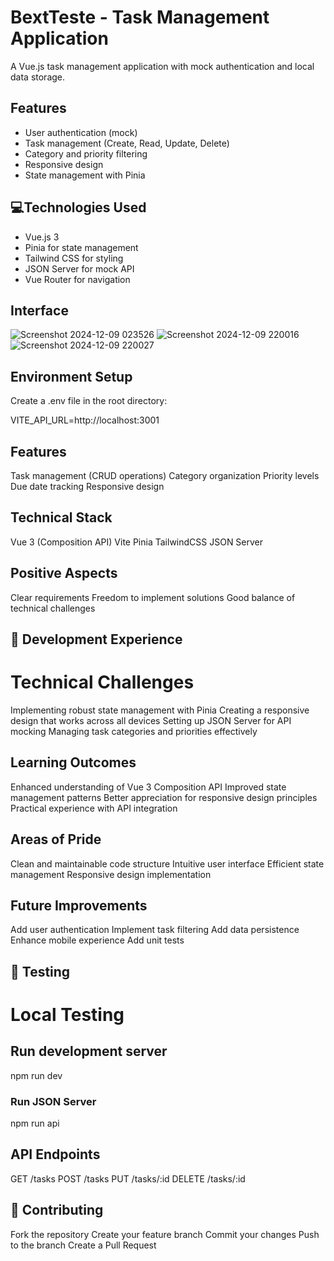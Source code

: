 # BextTeste - Task Management Application

A Vue.js task management application with mock authentication and local data storage.

## Features

- User authentication (mock)
- Task management (Create, Read, Update, Delete)
- Category and priority filtering
- Responsive design
- State management with Pinia

## 💻Technologies Used

- Vue.js 3
- Pinia for state management
- Tailwind CSS for styling
- JSON Server for mock API
- Vue Router for navigation

## Interface
![Screenshot 2024-12-09 023526](https://github.com/user-attachments/assets/ad31a154-5776-4ce6-b995-fd6f2a3f0252)
![Screenshot 2024-12-09 220016](https://github.com/user-attachments/assets/9cf802d1-42e7-4a93-b166-0b0ccfb568a3)
![Screenshot 2024-12-09 220027](https://github.com/user-attachments/assets/f4f98157-94bb-4720-b547-cfbc44a40c7b)







## Environment Setup
Create a .env file in the root directory:

VITE_API_URL=http://localhost:3001

## Features
Task management (CRUD operations)
Category organization
Priority levels
Due date tracking
Responsive design

## Technical Stack
Vue 3 (Composition API)
Vite
Pinia
TailwindCSS
JSON Server

## Positive Aspects
Clear requirements
Freedom to implement solutions
Good balance of technical challenges

## 📝 Development Experience

# Technical Challenges
Implementing robust state management with Pinia
Creating a responsive design that works across all devices
Setting up JSON Server for API mocking
Managing task categories and priorities effectively

## Learning Outcomes
Enhanced understanding of Vue 3 Composition API
Improved state management patterns
Better appreciation for responsive design principles
Practical experience with API integration

## Areas of Pride
Clean and maintainable code structure
Intuitive user interface
Efficient state management
Responsive design implementation

## Future Improvements
Add user authentication
Implement task filtering
Add data persistence
Enhance mobile experience
Add unit tests

## 📱 Testing

# Local Testing
## Run development server
npm run dev

### Run JSON Server
npm run api

## API Endpoints
GET /tasks
POST /tasks
PUT /tasks/:id
DELETE /tasks/:id

## 🤝 Contributing
Fork the repository
Create your feature branch
Commit your changes
Push to the branch
Create a Pull Request
